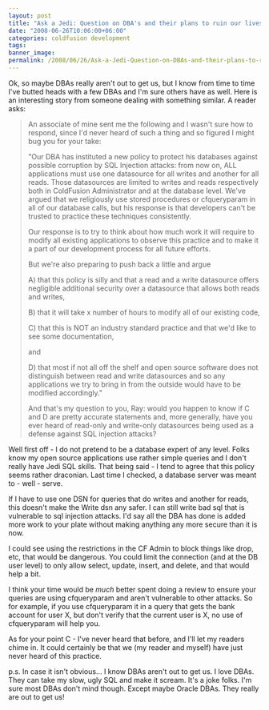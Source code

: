 ```yaml
---
layout: post
title: "Ask a Jedi: Question on DBA's and their plans to ruin our lives..."
date: "2008-06-26T10:06:00+06:00"
categories: coldfusion development 
tags: 
banner_image: 
permalink: /2008/06/26/Ask-a-Jedi-Question-on-DBAs-and-their-plans-to-ruin-our-lives
---
```


Ok, so maybe DBAs really aren't out to get us, but I know from time to time I've butted heads with a few DBAs and I'm sure others have as well. Here is an interesting story from someone dealing with something similar. 
A reader asks:

<blockquote>
<p>
An associate of mine sent me the following and I wasn't sure how to respond, since I'd never heard of such a thing and so figured I might bug you for your take:

"Our DBA has instituted a new policy to protect his databases against possible corruption by SQL Injection attacks: from now on, ALL applications must use one datasource for all writes and another for
all reads.  Those datasources are limited to writes and reads
respectively both in ColdFusion Administrator and at the database level.  We've argued that we religiously use
stored procedures or cfqueryparam in all of our database calls, but his response is that developers can't be trusted to practice these techniques consistently.

Our response is to try to think about how much work it will require to modify all existing applications to observe this practice and to make it a part of our development process for all future efforts.

But we're also preparing to push back a little and argue

A) that this policy is silly and that a read and a write datasource offers negligible additional security over a datasource that allows both reads and writes,

B) that it will take x number of hours to modify all of our existing code,

C) that this is NOT an industry standard practice and that we'd like to see some documentation,

and

D) that most if not all off the shelf and open source software does not distinguish between read and write datasources and so any applications we try to bring in from the outside would have to be modified accordingly."

And that's my question to you, Ray: would you happen to know if C and D are pretty accurate statements and, more generally, have you ever heard of read-only and write-only datasources being used as a defense against SQL injection attacks?
</p>
</blockquote>
<!--more-->
Well first off - I do not pretend to be a database expert of any level. Folks know my open source applications use rather simple queries and I don't really have Jedi SQL skills. That being said - I tend to agree that this policy seems rather draconian. Last time I checked, a database server was meant to - well - serve. 

If I have to use one DSN for queries that do writes and another for reads, this doesn't make the Write dsn any safer. I can still write bad sql that is vulnerable to sql injection attacks. I'd say all the DBA has done is added more work to your plate without making anything any more secure than it is now.

I could see using the restrictions in the CF Admin to block things like drop, etc, that would be dangerous. You could limit the connection (and at the DB user level) to only allow select, update, insert, and delete, and that would help a bit. 

I think your time would be <i>much</i> better spent doing a review to ensure your queries are using cfqueryparam and aren't vulnerable to other attacks. So for example, if you use cfqueryparam it in a query that gets the bank account for user X, but don't verify that the current user is X, no use of cfqueryparam will help you. 

As for your point C - I've never heard that before, and I'll let my readers chime in. It could certainly be that we (my reader and myself) have just never heard of this practice.

p.s. In case it isn't obvious... I know DBAs aren't out to get us. I love DBAs. They can take my slow, ugly SQL and make it scream. It's a joke folks. I'm sure most DBAs don't mind though. Except maybe Oracle DBAs. They really are out to get us!